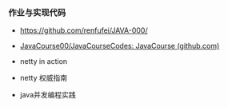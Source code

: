 ### 作业与实现代码

- https://github.com/renfufei/JAVA-000/

- [JavaCourse00/JavaCourseCodes: JavaCourse (github.com)](https://github.com/JavaCourse00/JavaCourseCodes)

- netty in action
- netty 权威指南
- java并发编程实践

